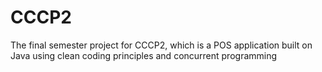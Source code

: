 # CCCP2
The final semester project for CCCP2, which is a POS application built on Java using clean coding principles and concurrent programming
